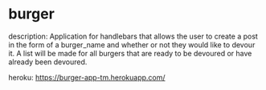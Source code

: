 # burger

description: Application for handlebars that allows the user to create a post in the form of a burger_name and whether or not they would like to devour it. A list will be made for all burgers that are ready to be devoured or have already been devoured.

heroku: https://burger-app-tm.herokuapp.com/
